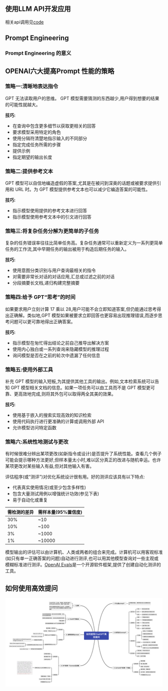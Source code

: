 ## 使用LLM API开发应用

相关api调用见[code](./code/Task2.ipynb)

## Prompt Engineering

### Prompt Engineering 的意义



## OPENAI六大提高Prompt 性能的策略

### 策略一:清晰地表达指令

GPT 无法读取用户的思维。 GPT 模型需要猜测的东西越少,用户得到想要的结果的可能性就越大。

**技巧:**

- 在查询中包含更多细节以获取更相关的回答
- 要求模型采用特定的角色
- 使用分隔符清楚地指示输入的不同部分 
- 指定完成任务所需的步骤
- 提供示例
- 指定期望的输出长度

### 策略二:提供参考文本

GPT 模型可以自信地编造虚假的答案,尤其是在被问到深奥的话题或被要求提供引用和 URL 时。为 GPT 模型提供参考文本也可以减少它编造答案的可能性。

**技巧:**

- 指示模型使用提供的参考文本进行回答
- 指示模型使用参考文本中的引文进行回答

### 策略三:将复杂任务分解为更简单的子任务

复杂的任务错误率往往比简单任务高。复杂任务通常可以重新定义为一系列更简单任务的工作流,其中早期任务的输出被用于构造后期任务的输入。

**技巧:**

- 使用意图分类识别与用户查询最相关的指令
- 对需要非常长对话的对话应用,汇总或过滤之前的对话
- 分段摘要长文档,递归构建完整摘要

### 策略四:给予 GPT“思考”的时间

如果要求用户立刻计算 17 乘以 28,用户可能不会立即知道答案,但仍能通过思考得出正确解。类似地,GPT 模型如果被要求立即回答也更容易出现推理错误,而逐步思考问题可以更可靠地得出正确答案。

**技巧:**

- 指示模型在匆忙得出结论之前自己推导出解决方案
- 使用内心独白或一系列查询来隐藏模型的推理过程
- 询问模型是否在之前的轮次中遗漏了任何信息

### 策略五:使用外部工具

补充 GPT 模型的输入短板,为其提供其他工具的输出。例如,文本检索系统可以告知 GPT 模型相关文档的信息。如果一项任务可以由工具而不是 GPT 模型更可靠、更高效地完成,则将其外包可以取得两全其美的效果。

**技巧:**

- 使用基于嵌入的搜索实现高效的知识检索
- 使用代码执行进行更准确的计算或调用外部 API
- 允许模型访问特定函数

### 策略六:系统性地测试与更改

有时候很难分辨出某项更改(如新指令或设计)是否提升了系统性能。查看几个例子可能会提示哪种方法更好,但样本量太小时,难以区分真正的改进与随机幸运。也许某项更改对某些输入有益,但对其他输入有害。

评估程序(或“测评”)对优化系统设计很有用。好的测评应该具有以下特点:

- 代表真实使用情况(或至少包含多样性)
- 包含大量测试用例以增强统计功效(参见下表)
- 易于自动化或重复

| 需检测的差异 | 需样本量(95%置信度) |
| ------------ | ------------------- |
| 30%          | ~10                 |
| 10%          | ~100                |
| 3%           | ~1000               |
| 1%           | ~10000              |

模型输出的评估可以由计算机、人类或两者的组合来完成。计算机可以用客观标准(如只有单一正确答案的问题)自动进行测评,也可以用其他模型查询对一些主观或模糊标准进行测评。[OpenAI Evals](https://github.com/openai/evals)是一个开源软件框架,提供了创建自动化测评的工具。

## 如何使用高效提问

![image-20240622154104526](img/Task2//image-20240622154104526.png)